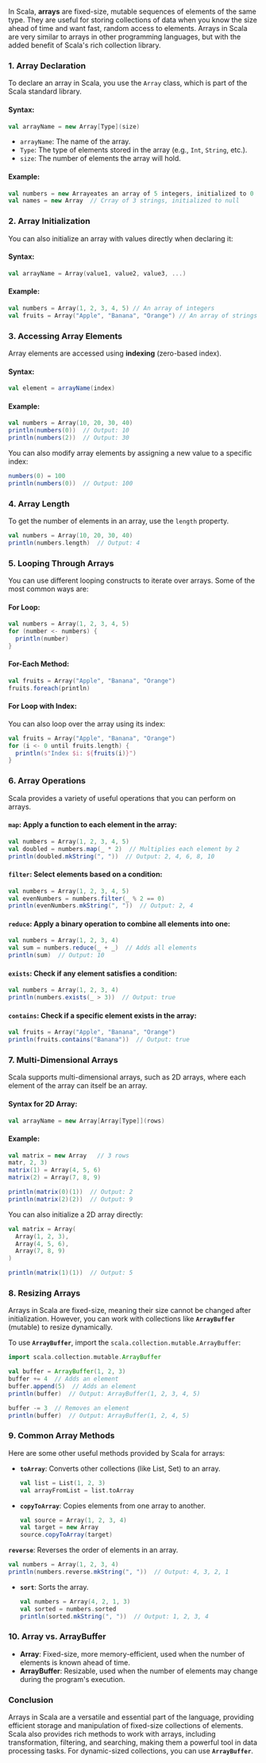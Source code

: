 In Scala, **arrays** are fixed-size, mutable sequences of elements of the same type. They are useful for storing collections of data when you know the size ahead of time and want fast, random access to elements. Arrays in Scala are very similar to arrays in other programming languages, but with the added benefit of Scala's rich collection library.

### 1. **Array Declaration**

To declare an array in Scala, you use the `Array` class, which is part of the Scala standard library.

#### Syntax:

```scala
val arrayName = new Array[Type](size)
```

- `arrayName`: The name of the array.
- `Type`: The type of elements stored in the array (e.g., `Int`, `String`, etc.).
- `size`: The number of elements the array will hold.

#### Example:

```scala
val numbers = new Arrayeates an array of 5 integers, initialized to 0
val names = new Array  // Crray of 3 strings, initialized to null
```

### 2. **Array Initialization**

You can also initialize an array with values directly when declaring it:

#### Syntax:

```scala
val arrayName = Array(value1, value2, value3, ...)
```

#### Example:

```scala
val numbers = Array(1, 2, 3, 4, 5) // An array of integers
val fruits = Array("Apple", "Banana", "Orange") // An array of strings
```

### 3. **Accessing Array Elements**

Array elements are accessed using **indexing** (zero-based index).

#### Syntax:

```scala
val element = arrayName(index)
```

#### Example:

```scala
val numbers = Array(10, 20, 30, 40)
println(numbers(0))  // Output: 10
println(numbers(2))  // Output: 30
```

You can also modify array elements by assigning a new value to a specific index:

```scala
numbers(0) = 100
println(numbers(0))  // Output: 100
```

### 4. **Array Length**

To get the number of elements in an array, use the `length` property.

```scala
val numbers = Array(10, 20, 30, 40)
println(numbers.length)  // Output: 4
```

### 5. **Looping Through Arrays**

You can use different looping constructs to iterate over arrays. Some of the most common ways are:

#### **For Loop:**

```scala
val numbers = Array(1, 2, 3, 4, 5)
for (number <- numbers) {
  println(number)
}
```

#### **For-Each Method:**

```scala
val fruits = Array("Apple", "Banana", "Orange")
fruits.foreach(println)
```

#### **For Loop with Index:**

You can also loop over the array using its index:

```scala
val fruits = Array("Apple", "Banana", "Orange")
for (i <- 0 until fruits.length) {
  println(s"Index $i: ${fruits(i)}")
}
```

### 6. **Array Operations**

Scala provides a variety of useful operations that you can perform on arrays.

#### **`map`**: Apply a function to each element in the array:

```scala
val numbers = Array(1, 2, 3, 4, 5)
val doubled = numbers.map(_ * 2)  // Multiplies each element by 2
println(doubled.mkString(", "))  // Output: 2, 4, 6, 8, 10
```

#### **`filter`**: Select elements based on a condition:

```scala
val numbers = Array(1, 2, 3, 4, 5)
val evenNumbers = numbers.filter(_ % 2 == 0)
println(evenNumbers.mkString(", "))  // Output: 2, 4
```

#### **`reduce`**: Apply a binary operation to combine all elements into one:

```scala
val numbers = Array(1, 2, 3, 4)
val sum = numbers.reduce(_ + _)  // Adds all elements
println(sum)  // Output: 10
```

#### **`exists`**: Check if any element satisfies a condition:

```scala
val numbers = Array(1, 2, 3, 4)
println(numbers.exists(_ > 3))  // Output: true
```

#### **`contains`**: Check if a specific element exists in the array:

```scala
val fruits = Array("Apple", "Banana", "Orange")
println(fruits.contains("Banana"))  // Output: true
```

### 7. **Multi-Dimensional Arrays**

Scala supports multi-dimensional arrays, such as 2D arrays, where each element of the array can itself be an array.

#### Syntax for 2D Array:

```scala
val arrayName = new Array[Array[Type]](rows)
```

#### Example:

```scala
val matrix = new Array   // 3 rows
matr, 2, 3)
matrix(1) = Array(4, 5, 6)
matrix(2) = Array(7, 8, 9)

println(matrix(0)(1))  // Output: 2
println(matrix(2)(2))  // Output: 9
```

You can also initialize a 2D array directly:

```scala
val matrix = Array(
  Array(1, 2, 3),
  Array(4, 5, 6),
  Array(7, 8, 9)
)

println(matrix(1)(1))  // Output: 5
```

### 8. **Resizing Arrays**

Arrays in Scala are fixed-size, meaning their size cannot be changed after initialization. However, you can work with collections like **`ArrayBuffer`** (mutable) to resize dynamically.

To use **`ArrayBuffer`**, import the `scala.collection.mutable.ArrayBuffer`:

```scala
import scala.collection.mutable.ArrayBuffer

val buffer = ArrayBuffer(1, 2, 3)
buffer += 4  // Adds an element
buffer.append(5)  // Adds an element
println(buffer)  // Output: ArrayBuffer(1, 2, 3, 4, 5)

buffer -= 3  // Removes an element
println(buffer)  // Output: ArrayBuffer(1, 2, 4, 5)
```

### 9. **Common Array Methods**

Here are some other useful methods provided by Scala for arrays:

- **`toArray`**: Converts other collections (like List, Set) to an array.
  ```scala
  val list = List(1, 2, 3)
  val arrayFromList = list.toArray
  ```

- **`copyToArray`**: Copies elements from one array to another.
  ```scala
  val source = Array(1, 2, 3, 4)
  val target = new Array 
  source.copyToArray(target)
 **`reverse`**: Reverses the order of elements in an array.
  ```scala
  val numbers = Array(1, 2, 3, 4)
  println(numbers.reverse.mkString(", "))  // Output: 4, 3, 2, 1
  ```

- **`sort`**: Sorts the array.
  ```scala
  val numbers = Array(4, 2, 1, 3)
  val sorted = numbers.sorted
  println(sorted.mkString(", "))  // Output: 1, 2, 3, 4
  ```

### 10. **Array vs. ArrayBuffer**

- **Array**: Fixed-size, more memory-efficient, used when the number of elements is known ahead of time.
- **ArrayBuffer**: Resizable, used when the number of elements may change during the program's execution.

### Conclusion

Arrays in Scala are a versatile and essential part of the language, providing efficient storage and manipulation of fixed-size collections of elements. Scala also provides rich methods to work with arrays, including transformation, filtering, and searching, making them a powerful tool in data processing tasks. For dynamic-sized collections, you can use **`ArrayBuffer`**.
